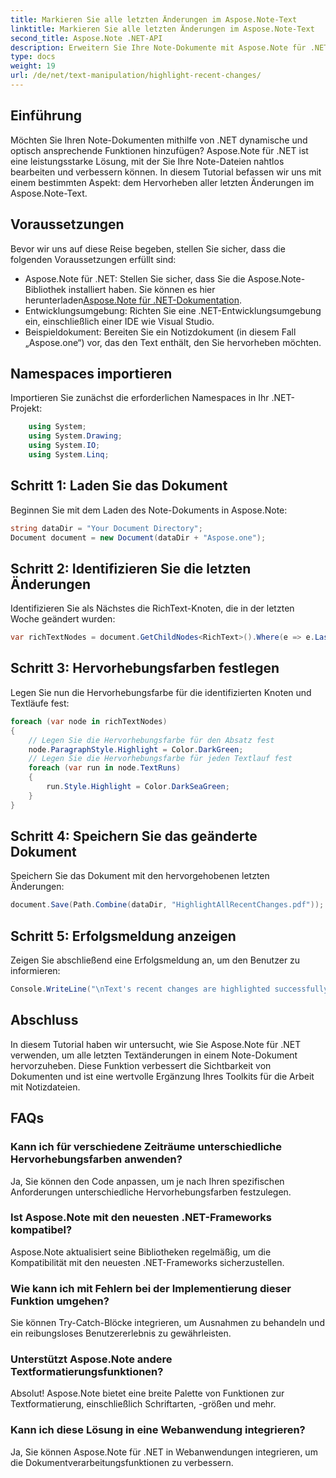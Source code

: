 ```yaml
---
title: Markieren Sie alle letzten Änderungen im Aspose.Note-Text
linktitle: Markieren Sie alle letzten Änderungen im Aspose.Note-Text
second_title: Aspose.Note .NET-API
description: Erweitern Sie Ihre Note-Dokumente mit Aspose.Note für .NET! Erfahren Sie in dieser Schritt-für-Schritt-Anleitung, wie Sie aktuelle Textänderungen hervorheben.
type: docs
weight: 19
url: /de/net/text-manipulation/highlight-recent-changes/
---
```

## Einführung
Möchten Sie Ihren Note-Dokumenten mithilfe von .NET dynamische und optisch ansprechende Funktionen hinzufügen? Aspose.Note für .NET ist eine leistungsstarke Lösung, mit der Sie Ihre Note-Dateien nahtlos bearbeiten und verbessern können. In diesem Tutorial befassen wir uns mit einem bestimmten Aspekt: dem Hervorheben aller letzten Änderungen im Aspose.Note-Text.
## Voraussetzungen
Bevor wir uns auf diese Reise begeben, stellen Sie sicher, dass die folgenden Voraussetzungen erfüllt sind:
-  Aspose.Note für .NET: Stellen Sie sicher, dass Sie die Aspose.Note-Bibliothek installiert haben. Sie können es hier herunterladen[Aspose.Note für .NET-Dokumentation](https://reference.aspose.com/note/net/).
- Entwicklungsumgebung: Richten Sie eine .NET-Entwicklungsumgebung ein, einschließlich einer IDE wie Visual Studio.
- Beispieldokument: Bereiten Sie ein Notizdokument (in diesem Fall „Aspose.one“) vor, das den Text enthält, den Sie hervorheben möchten.
## Namespaces importieren
Importieren Sie zunächst die erforderlichen Namespaces in Ihr .NET-Projekt:
```csharp
    using System;
    using System.Drawing;
    using System.IO;
    using System.Linq;
```
## Schritt 1: Laden Sie das Dokument
Beginnen Sie mit dem Laden des Note-Dokuments in Aspose.Note:
```csharp
string dataDir = "Your Document Directory";
Document document = new Document(dataDir + "Aspose.one");
```
## Schritt 2: Identifizieren Sie die letzten Änderungen
Identifizieren Sie als Nächstes die RichText-Knoten, die in der letzten Woche geändert wurden:
```csharp
var richTextNodes = document.GetChildNodes<RichText>().Where(e => e.LastModifiedTime >= DateTime.Today.Subtract(TimeSpan.FromDays(7)));
```
## Schritt 3: Hervorhebungsfarben festlegen
Legen Sie nun die Hervorhebungsfarbe für die identifizierten Knoten und Textläufe fest:
```csharp
foreach (var node in richTextNodes)
{
    // Legen Sie die Hervorhebungsfarbe für den Absatz fest
    node.ParagraphStyle.Highlight = Color.DarkGreen;
    // Legen Sie die Hervorhebungsfarbe für jeden Textlauf fest
    foreach (var run in node.TextRuns)
    {
        run.Style.Highlight = Color.DarkSeaGreen;
    }
}
```
## Schritt 4: Speichern Sie das geänderte Dokument
Speichern Sie das Dokument mit den hervorgehobenen letzten Änderungen:
```csharp
document.Save(Path.Combine(dataDir, "HighlightAllRecentChanges.pdf"));
```
## Schritt 5: Erfolgsmeldung anzeigen
Zeigen Sie abschließend eine Erfolgsmeldung an, um den Benutzer zu informieren:
```csharp
Console.WriteLine("\nText's recent changes are highlighted successfully.");
```
## Abschluss
In diesem Tutorial haben wir untersucht, wie Sie Aspose.Note für .NET verwenden, um alle letzten Textänderungen in einem Note-Dokument hervorzuheben. Diese Funktion verbessert die Sichtbarkeit von Dokumenten und ist eine wertvolle Ergänzung Ihres Toolkits für die Arbeit mit Notizdateien.
## FAQs
### Kann ich für verschiedene Zeiträume unterschiedliche Hervorhebungsfarben anwenden?
Ja, Sie können den Code anpassen, um je nach Ihren spezifischen Anforderungen unterschiedliche Hervorhebungsfarben festzulegen.
### Ist Aspose.Note mit den neuesten .NET-Frameworks kompatibel?
Aspose.Note aktualisiert seine Bibliotheken regelmäßig, um die Kompatibilität mit den neuesten .NET-Frameworks sicherzustellen.
### Wie kann ich mit Fehlern bei der Implementierung dieser Funktion umgehen?
Sie können Try-Catch-Blöcke integrieren, um Ausnahmen zu behandeln und ein reibungsloses Benutzererlebnis zu gewährleisten.
### Unterstützt Aspose.Note andere Textformatierungsfunktionen?
Absolut! Aspose.Note bietet eine breite Palette von Funktionen zur Textformatierung, einschließlich Schriftarten, -größen und mehr.
### Kann ich diese Lösung in eine Webanwendung integrieren?
Ja, Sie können Aspose.Note für .NET in Webanwendungen integrieren, um die Dokumentverarbeitungsfunktionen zu verbessern.